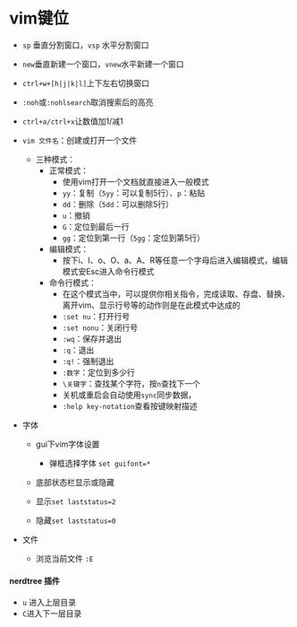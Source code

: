 # vim键位

* `sp` 垂直分割窗口，`vsp` 水平分割窗口
* `new`垂直新建一个窗口，`vnew`水平新建一个窗口
* `ctrl+w+[h|j|k|l]`上下左右切换窗口
* `:noh`或`:nohlsearch`取消搜索后的高亮
* `ctrl+a/ctrl+x`让数值加1/减1


* `vim 文件名`：创建或打开一个文件
  * 三种模式：
    * 正常模式：	
      * 使用vim打开一个文档就直接进入一般模式
      * `yy`：复制（`5yy`：可以复制5行）、`p`：粘贴
      * `dd`：删除（`5dd`：可以删除5行）
      * `u`：撤销
      * `G`：定位到最后一行
      * `gg`：定位到第一行（`5gg`：定位到第5行）
    * 编辑模式：
      * 按下i、I、o、O、a、A、R等任意一个字母后进入编辑模式，编辑模式安Esc进入命令行模式
    * 命令行模式：
      * 在这个模式当中，可以提供你相关指令，完成读取、存盘、替换、离开vim、显示行号等的动作则是在此模式中达成的
      * `:set nu`：打开行号
      * `:set nonu`：关闭行号
      * `:wq`：保存并退出	
      * `:q`：退出
      * `:q!`：强制退出
      * `:数字`：定位到多少行
      * `\关键字`：查找某个字符，按`n`查找下一个
      * 关机或重启会自动使用`sync`同步数据，
      * `:help key-notation`查看按键映射描述
* 字体

  * gui下vim字体设置

    * 弹框选择字体 `set guifont=*`
  * 底部状态栏显示或隐藏
  * 显示`set laststatus=2`
  * 隐藏`set laststatus=0`

* 文件
  * 浏览当前文件 `:E`

#### nerdtree 插件

* `u` 进入上层目录
* `C`进入下一层目录